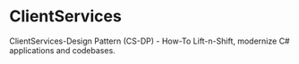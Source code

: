 # ClientServices
ClientServices-Design Pattern (CS-DP) - How-To Lift-n-Shift, modernize C# applications and codebases.
